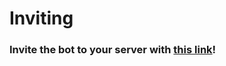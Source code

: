 # Inviting

### Invite the bot to your server with [this link](https://discord.com/oauth2/authorize?client_id=790295360023035904&permissions=8&scope=bot%20applications.commands)!
